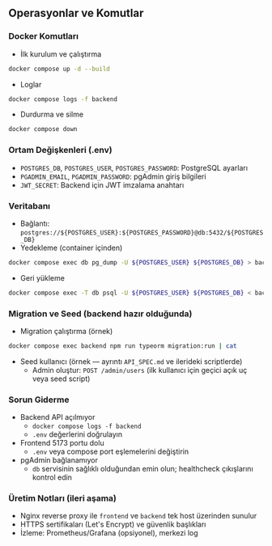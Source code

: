 ## Operasyonlar ve Komutlar

### Docker Komutları
- İlk kurulum ve çalıştırma
```bash
docker compose up -d --build
```
- Loglar
```bash
docker compose logs -f backend
```
- Durdurma ve silme
```bash
docker compose down
```

### Ortam Değişkenleri (.env)
- `POSTGRES_DB`, `POSTGRES_USER`, `POSTGRES_PASSWORD`: PostgreSQL ayarları
- `PGADMIN_EMAIL`, `PGADMIN_PASSWORD`: pgAdmin giriş bilgileri
- `JWT_SECRET`: Backend için JWT imzalama anahtarı

### Veritabanı
- Bağlantı: `postgres://${POSTGRES_USER}:${POSTGRES_PASSWORD}@db:5432/${POSTGRES_DB}`
- Yedekleme (container içinden)
```bash
docker compose exec db pg_dump -U ${POSTGRES_USER} ${POSTGRES_DB} > backup.sql
```
- Geri yükleme
```bash
docker compose exec -T db psql -U ${POSTGRES_USER} ${POSTGRES_DB} < backup.sql
```

### Migration ve Seed (backend hazır olduğunda)
- Migration çalıştırma (örnek)
```bash
docker compose exec backend npm run typeorm migration:run | cat
```
- Seed kullanıcı (örnek — ayrıntı `API_SPEC.md` ve ilerideki scriptlerde)
  - Admin oluştur: `POST /admin/users` (ilk kullanıcı için geçici açık uç veya seed script)

### Sorun Giderme
- Backend API açılmıyor
  - `docker compose logs -f backend`
  - `.env` değerlerini doğrulayın
- Frontend 5173 portu dolu
  - `.env` veya compose port eşlemelerini değiştirin
- pgAdmin bağlanamıyor
  - `db` servisinin sağlıklı olduğundan emin olun; healthcheck çıkışlarını kontrol edin

### Üretim Notları (ileri aşama)
- Nginx reverse proxy ile `frontend` ve `backend` tek host üzerinden sunulur
- HTTPS sertifikaları (Let's Encrypt) ve güvenlik başlıkları
- İzleme: Prometheus/Grafana (opsiyonel), merkezi log
